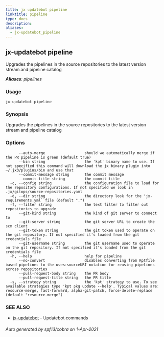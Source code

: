 ```yaml
---
title: jx updatebot pipeline
linktitle: pipeline
type: docs
description: 
aliases:
  - jx-updatebot_pipeline
---
```


## jx-updatebot pipeline

Upgrades the pipelines in the source repositories to the latest version stream and pipeline catalog

***Aliases**: pipelines*

### Usage

```
jx-updatebot pipeline
```

### Synopsis

Upgrades the pipelines in the source repositories to the latest version stream and pipeline catalog

### Options

```
      --auto-merge                  should we automatically merge if the PR pipeline is green (default true)
      --bin string                  the 'kpt' binary name to use. If not specified this command will download the jx binary plugin into ~/.jx3/plugins/bin and use that
      --commit-message string       the commit message
      --commit-title string         the commit title
  -c, --config string               the configuration file to load for the repository configurations. If not specified we look in .jx/gitops/source-repositories.yaml
  -d, --dir string                  the directory look for the 'jx-requirements.yml` file (default ".")
  -f, --filter string               the text filter to filter out repositories to upgrade
      --git-kind string             the kind of git server to connect to
      --git-server string           the git server URL to create the scm client
      --git-token string            the git token used to operate on the git repository. If not specified it's loaded from the git credentials file
      --git-username string         the git username used to operate on the git repository. If not specified it's loaded from the git credentials file
  -h, --help                        help for pipeline
      --no-convert                  disables converting from Kptfile based pipelines to the uses:sourceURI notation for reusing pipelines across repositories
      --pull-request-body string    the PR body
      --pull-request-title string   the PR title
  -s, --strategy string             the 'kpt' strategy to use. To see available strategies type 'kpt pkg update --help'. Typical values are: resource-merge, fast-forward, alpha-git-patch, force-delete-replace (default "resource-merge")
```

### SEE ALSO

* [jx-updatebot](..)	 - Updatebot commands

###### Auto generated by spf13/cobra on 1-Apr-2021
